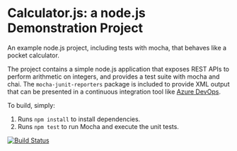 Calculator.js: a node.js Demonstration Project
==============================================
An example node.js project, including tests with mocha, that behaves like
a pocket calculator.

The project contains a simple node.js application that exposes REST APIs
to perform arithmetic on integers, and provides a test suite with mocha
and chai.  The `mocha-junit-reporters` package is included to provide XML
output that can be presented in a continuous integration tool like
[Azure DevOps](https://azure.com/devops).

To build, simply:

1. Runs `npm install` to install dependencies.
2. Runs `npm test` to run Mocha and execute the unit tests.

[![Build Status](https://dev.azure.com/swo-italia/Integrating%20External%20Source%20Control%20with%20Azure%20Pipelines/_apis/build/status/marzulo.calculator?branchName=master)](https://dev.azure.com/swo-italia/Integrating%20External%20Source%20Control%20with%20Azure%20Pipelines/_build/latest?definitionId=8&branchName=master)
